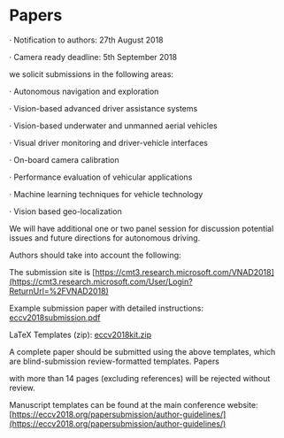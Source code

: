 # Papers

· Notification to authors: 27th August 2018

· Camera ready deadline: 5th September 2018

we solicit submissions in the following areas:

· Autonomous navigation and exploration

· Vision-based advanced driver assistance systems

· Vision-based underwater and unmanned aerial vehicles

· Visual driver monitoring and driver-vehicle interfaces

· On-board camera calibration

· Performance evaluation of vehicular applications

· Machine learning techniques for vehicle technology

· Vision based geo-localization

We will have additional one or two panel session for discussion potential issues and future directions for autonomous driving.

Authors should take into account the following:

The submission site is [https://cmt3.research.microsoft.com/VNAD2018](https://cmt3.research.microsoft.com/User/Login?ReturnUrl=%2FVNAD2018)

Example submission paper with detailed instructions: [eccv2018submission.pdf](https://eccv2018.org/wp-content/uploads/2018/02/eccv2018submission.pdf)

LaTeX Templates (zip): [eccv2018kit.zip](https://eccv2018.org/wp-content/uploads/2018/02/eccv2018kit.zip)

A complete paper should be submitted using the above templates, which are blind-submission review-formatted templates. Papers

with more than 14 pages (excluding references) will be rejected without review.

Manuscript templates can be found at the main conference website: [https://eccv2018.org/papersubmission/author-guidelines/](https://eccv2018.org/papersubmission/author-guidelines/)